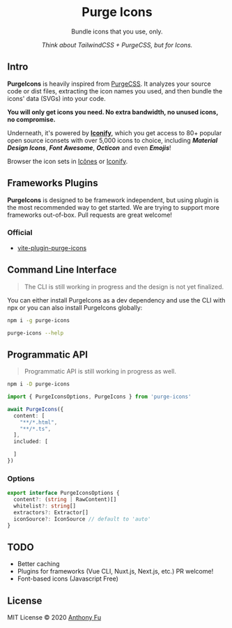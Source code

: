 <h1 align='center'>Purge Icons</h1>

<p align='center'>Bundle icons that you use, only.</p>

<p align='center'><em>Think about TailwindCSS + PurgeCSS, but for Icons.</em></p>

## Intro

**PurgeIcons** is heavily inspired from [PurgeCSS](https://purgecss.com/). It analyzes your source code or dist files, extracting the icon names you used, and then bundle the icons' data (SVGs) into your code.

**You will only get icons you need. No extra bandwidth, no unused icons, no compromise.**

Underneath, it's powered by [**Iconify**](https://iconify.design), which you get access to 80+ popular open source iconsets with over 5,000 icons to choice, including ***Material Design Icons***, ***Font Awesome***, ***Octicon*** and even ***Emojis***!

Browser the icon sets in [Icônes](https://icones.netlify.app/) or [Iconify](https://iconify.design/icon-sets/).

## Frameworks Plugins

**PurgeIcons** is designed to be framework independent, but using plugin is the most recommended way to get started. We are trying to support more frameworks out-of-box. Pull requests are great welcome!

### Official

- [vite-plugin-purge-icons](./packages/vite-plugin-purge-icons)

## Command Line Interface

> The CLI is still working in progress and the design is not yet finalized.

You can either install PurgeIcons as a dev dependency and use the CLI with npx or you can also install PurgeIcons globally:

```bash
npm i -g purge-icons
```

```bash
purge-icons --help
```

## Programmatic API

> Programmatic API is still working in progress as well.

```bash
npm i -D purge-icons
```

```ts
import { PurgeIconsOptions, PurgeIcons } from 'purge-icons'

await PurgeIcons({
  content: [
    "**/*.html",
    "**/*.ts",
  ],
  included: [

  ]
})
```

### Options 

```ts
export interface PurgeIconsOptions {
  content?: (string | RawContent)[]
  whitelist?: string[]
  extractors?: Extractor[]
  iconSource?: IconSource // default to 'auto'
}
```


## TODO

- Better caching
- Plugins for frameworks (Vue CLI, Nuxt.js, Next.js, etc.) PR welcome!
- Font-based icons (Javascript Free)

## License

MIT License © 2020 [Anthony Fu](https://github.com/antfu)
